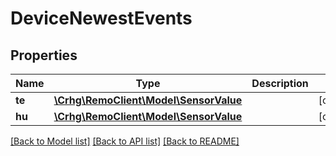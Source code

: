 # DeviceNewestEvents

## Properties
Name | Type | Description | Notes
------------ | ------------- | ------------- | -------------
**te** | [**\Crhg\RemoClient\Model\SensorValue**](SensorValue.md) |  | [optional] 
**hu** | [**\Crhg\RemoClient\Model\SensorValue**](SensorValue.md) |  | [optional] 

[[Back to Model list]](../README.md#documentation-for-models) [[Back to API list]](../README.md#documentation-for-api-endpoints) [[Back to README]](../README.md)


